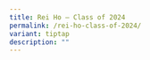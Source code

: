 ```yaml
---
title: Rei Ho – Class of 2024
permalink: /rei-ho-class-of-2024/
variant: tiptap
description: ""
---
```

<p></p>